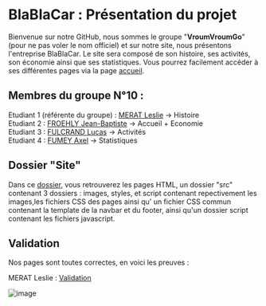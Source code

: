 # BlaBlaCar : Présentation du projet

Bienvenue sur notre GitHub, nous sommes le groupe "<strong>VroumVroumGo</strong>" (pour ne pas voler le nom officiel) et sur notre site, nous présentons l'entreprise BlaBlaCar. Le site sera composé de son histoire, ses activités, son économie ainsi que ses statistiques. Vous pourrez facilement accéder à ses différentes pages via la page [accueil](https://lfulcran-iut90.github.io/S1-2023-BlaBlaCar/Site/index.html).

## Membres du groupe N°10 :

Etudiant 1 (référente du groupe) :  [MERAT Leslie](mailto:leslie.merat@edu.univ-fcomte.fr?subject=SAE_1_05_06) -> Histoire  
Etudiant 2 : [FROEHLY Jean-Baptiste](mailto:jean-baptiste.froehly@edu.univ-fcomte.fr?subject=SAE_1_05_06) -> Accueil + Economie  
Etudiant 3 : [FULCRAND Lucas](mailto:lucas.fulcrand@edu.univ-fcomte.fr?subject=SAE_1_05_06) -> Activités  
Etudiant 4 : [FUMEY Axel](mailto:axel.fumey@edu.univ-fcomte.fr?subject=SAE_1_05_06) -> Statistiques  

## Dossier "Site"

Dans ce [dossier](https://github.com/lfulcran-iut90/S1-2023-BlaBlaCar/tree/main/Site), vous retrouverez les pages HTML, un dossier "src" contenant 3 dossiers : images, styles, et script contenant repectivement les images,les fichiers CSS des pages ainsi qu' un fichier CSS commun contenant la template de la navbar et du footer, ainsi qu'un dossier script contenant les fichiers javascript.

## Validation

Nos pages sont toutes correctes, en voici les preuves :

MERAT Leslie : [Validation](https://validator.w3.org/nu/?doc=https%3A%2F%2Flfulcran-iut90.github.io%2FS1-2023-BlaBlaCar%2FSite%2Fhistoire.html)

![image](https://github.com/lfulcran-iut90/S1-2023-BlaBlaCar/assets/114138422/0e9759c2-28ed-4bea-9413-9a31461b9fbf)
